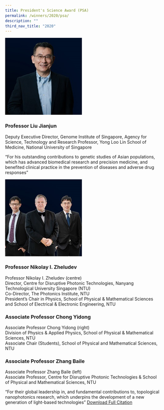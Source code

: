```yaml
---
title: President's Science Award (PSA)
permalink: /winners/2020/psa/
description: ""
third_nav_title: "2020"
---
```


![Professor Liu Jianjun](/images/Winners/2020/PSA-Prof%20Liu%20JJ.jpg)
### **Professor Liu Jianjun**
Deputy Executive Director, Genome Institute of Singapore, Agency for Science, Technology and Research Professor, Yong Loo Lin School of Medicine, National University of Singapore  

“For his outstanding contributions to genetic studies of Asian populations, which has advanced biomedical research and precision medicine, and benefited clinical practice in the prevention of diseases and adverse drug responses” 

![Prof Nikolay I. Zheludev / Asso Prof Chong Yidong / Asso Prof Zhang Baile](/images/Winners/2020/PSA-Team.jpg)
### **Professor Nikolay I. Zheludev**
Professor Nikolay I. Zheludev (centre)  
Director, Centre for Disruptive Photonic Technologies, Nanyang Technological University Singapore (NTU)  
Co-Director, The Photonics Institute, NTU  
President’s Chair in Physics, School of Physical & Mathematical Sciences and School of Electrical & Electronic Engineering, NTU
### **Associate Professor Chong Yidong**
Associate Professor Chong Yidong (right)  
Division of Physics & Applied Physics, School of Physical & Mathematical Sciences, NTU  
Associate Chair (Students), School of Physical and Mathematical Sciences, NTU
### **Associate Professor Zhang Baile**
Associate Professor Zhang Baile (left)  
Associate Professor, Centre for Disruptive Photonic Technologies & School of Physical and Mathematical Sciences, NTU


“For their global leadership in, and fundamental contributions to, topological nanophotonics research, which underpins the development of a new generation of light-based technologies” [Download Full Citation](/files/Winners/2020/4_PSA%20Prof%20Nikolay%20Zheludev%20and%20team.pdf)

